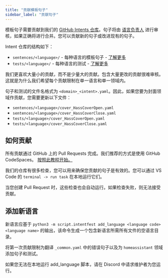 ```yaml
---
title: "贡献模板句子"
sidebar_label: "贡献句子"
---
```


模板句子需要贡献到我们的 [GitHub Intents 仓库](https://github.com/home-assistant/intents)。句子将由 [语言负责人](../language-leaders) 进行审核，如果正确将进行合并。您可以贡献新的句子或改进现有的句子。

Intent 仓库的结构如下：

- `sentences/<language>/` - 每种语言的模板句子 - [了解更多](template-sentence-syntax)
- `tests/<language>/` - 每种语言的测试 - [了解更多](test-syntax)

我们更喜欢大量小的贡献，而不是少量大的贡献。包含大量更改的贡献很难审核。这就是为什么我们希望每个贡献限制在单一语言和单一领域内。

句子和测试的文件名格式为 `<domain>_<intent>.yaml`。因此，如果您要为封面领域作贡献，您需要更新以下文件：

- `sentences/<language>/cover_HassCoverOpen.yaml`
- `sentences/<language>/cover_HassCoverClose.yaml`
- `tests/<language>/cover_HassCoverOpen.yaml`
- `tests/<language>/cover_HassCoverClose.yaml`

## 如何贡献

所有贡献通过 GitHub 上的 Pull Requests 完成。我们推荐的方式是使用 GitHub CodeSpaces。 [按照此教程开始。](https://github.com/home-assistant/intents/blob/main/docs/codespace/README.md)

我们的仓库有很多检查，您可以用来确保您贡献的句子是有效的。您可以通过 VS Code 的 `terminal -> run task` 在本地运行它们。

当您创建 Pull Request 时，这些检查也会自动运行。如果检查失败，则无法接受贡献。

## 添加新语言

新语言应基于 `python3 -m script.intentfest add_language <language code> <language name>` 的输出，该命令生成一个包含新语言所需所有文件的空语言目录。

将第一次贡献限制为翻译 `_common.yaml` 中的错误句子以及为 `homeassistant` 领域添加句子和测试。

如果您无法在本地运行 add_language 脚本，请在 Discord 中请求维护者为您运行。